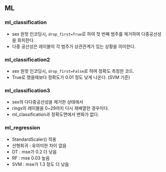 ## ML
### ml_classification
- sex 원핫 인코딩시, `drop_first=True`로 하여 첫 번째 범주를 제거하여 다중공선성을 회피한다.
- 다중 공선성은 레이블의 각 범주가 상관관계가 있는 상황을 의미한다.
### ml_classification2
- sex 원핫 인코딩시, `drop_first=False`로 하여 정확도 측정한 코드. 
- True로 했을때보다 정확도가 0.01 정도 낮게 나온다. (SVM 기준)
### ml_classification3
- sex의 다다중공선성을 제거한 상태에서
- rings의 레이블을 0~29까지 다시 재배열한 경우이다. 
- ml_classification과 정확도면에서 변화가 없다.
### ml_regression
- StandardScaler() 적용
- 선형회귀 : 유의미한 차이 없음
- DT : mse가 0.2 더 낮음
- RF : mse 0.03 높음
- SVM : mse가 1.3 정도 더 낮음